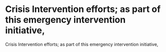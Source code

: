 # Crisis Intervention efforts; as part of this emergency intervention initiative,

Crisis Intervention efforts; as part of this emergency intervention initiative,